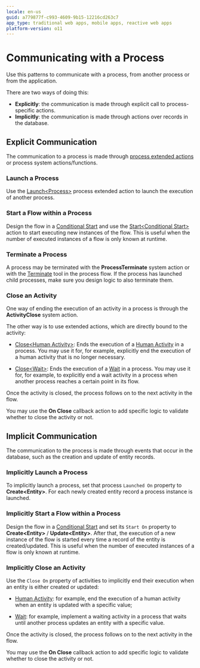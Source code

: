 ```yaml
---
locale: en-us
guid: a779877f-c993-4609-9b15-12216cd263c7
app_type: traditional web apps, mobile apps, reactive web apps
platform-version: o11
---
```


# Communicating with a Process

Use this patterns to communicate with a process, from another process or from the application.

There are two ways of doing this:

* **Explicitly**: the communication is made through explicit call to process-specific actions.
* **Implicitly**: the communication is made through actions over records in the database.


## Explicit Communication

The communication to a process is made through [process extended actions](../actions-extended/intro.md) or process system actions/functions.

### Launch a Process

Use the [Launch&lt;Process&gt;](../actions-extended/launch-process-action.md) process extended action to launch the execution of another process.

### Start a Flow within a Process

Design the flow in a [Conditional Start](<../../../ref/lang/auto/class-conditional-start.md>) and use the [Start&lt;Conditional Start&gt;](../actions-extended/start-conditional-start-action.md) action to start executing new instances of the flow. This is useful when the number of executed instances of a flow is only known at runtime.

### Terminate a Process

A process may be terminated with the **ProcessTerminate** system action or with the [Terminate](<../../../ref/lang/auto/class-process-end.md>) tool in the process flow. If the process has launched child processes, make sure you design logic to also terminate them.

### Close an Activity

One way of ending the execution of an activity in a process is through the **ActivityClose** system action.

The other way is to use extended actions, which are directly bound to the activity:

* [Close&lt;Human Activity&gt;](../actions-extended/close-human-activity-action.md): Ends the execution of a [Human Activity](<../../../ref/lang/auto/class-human_activity.md>) in a process. You may use it for, for example, explicitly end the execution of a human activity that is no longer necessary.

* [Close&lt;Wait&gt;](../actions-extended/close-wait-action.md): Ends the execution of a [Wait](<../../../ref/lang/auto/class-wait.md>) in a process. You may use it for, for example, to explicitly end a wait activity in a process when another process reaches a certain point in its flow.

Once the activity is closed, the process follows on to the next activity in the flow.

You may use the **On Close** callback action to add specific logic to validate whether to close the activity or not.


## Implicit Communication

The communication to the process is made through events that occur in the database, such as the creation and update of entity records.

### Implicitly Launch a Process

To implicitly launch a process, set that process `Launched On` property to **Create&lt;Entity&gt;**. For each newly created entity record a process instance is launched.

### Implicitly Start a Flow within a Process

Design the flow in a [Conditional Start](<../../../ref/lang/auto/class-conditional-start.md>) and set its `Start On` property to **Create&lt;Entity&gt;** / **Update&lt;Entity&gt;**.  After that, the execution of a new instance of the flow is started every time a record of the entity is created/updated. This is useful when the number of executed instances of a flow is only known at runtime.

### Implicitly Close an Activity

Use the `Close On` property of activities to implicitly end their execution when an entity is either created or updated:

* [Human Activity](<../../../ref/lang/auto/class-human_activity.md>): for example, end the execution of a human activity when an entity is updated with a specific value;

* [Wait](<../../../ref/lang/auto/class-wait.md>): for example, implement a waiting activity in a process that waits until another process updates an entity with a specific value.

Once the activity is closed, the process follows on to the next activity in the flow.

You may use the **On Close** callback action to add specific logic to validate whether to close the activity or not.
